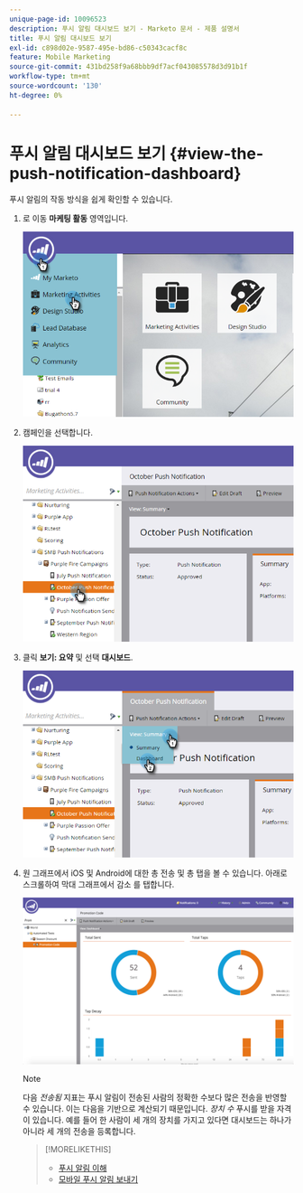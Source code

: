 ```yaml
---
unique-page-id: 10096523
description: 푸시 알림 대시보드 보기 - Marketo 문서 - 제품 설명서
title: 푸시 알림 대시보드 보기
exl-id: c898d02e-9587-495e-bd86-c50343cacf8c
feature: Mobile Marketing
source-git-commit: 431bd258f9a68bbb9df7acf043085578d3d91b1f
workflow-type: tm+mt
source-wordcount: '130'
ht-degree: 0%

---
```


# 푸시 알림 대시보드 보기 {#view-the-push-notification-dashboard}

푸시 알림의 작동 방식을 쉽게 확인할 수 있습니다.

1. 로 이동 **마케팅 활동** 영역입니다.

   ![](assets/image2015-12-11-12-3a57-3a48.png)

1. 캠페인을 선택합니다.

   ![](assets/image2015-12-11-13-3a1-3a56.png)

1. 클릭 **보기: 요약** 및 선택 **대시보드**.

   ![](assets/image2015-12-11-13-3a4-3a23.png)

1. 원 그래프에서 iOS 및 Android에 대한 총 전송 및 총 탭을 볼 수 있습니다. 아래로 스크롤하여 막대 그래프에서 감소 를 탭합니다.

   ![](assets/image2015-12-15-15-3a23-3a47.png)

   >[!NOTE]
   >
   >다음 _전송됨_ 지표는 푸시 알림이 전송된 사람의 정확한 수보다 많은 전송을 반영할 수 있습니다. 이는 다음을 기반으로 계산되기 때문입니다. *장치 수* 푸시를 받을 자격이 있습니다. 예를 들어 한 사람이 세 개의 장치를 가지고 있다면 대시보드는 하나가 아니라 세 개의 전송을 등록합니다.

   >[!MORELIKETHIS]
   >
   >* [푸시 알림 이해](/help/marketo/product-docs/mobile-marketing/push-notifications/understanding-push-notifications.md)
   >* [모바일 푸시 알림 보내기](/help/marketo/product-docs/mobile-marketing/push-notifications/send-a-mobile-push-notification.md)

